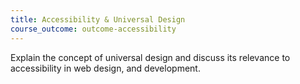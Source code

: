 ```yaml
---
title: Accessibility & Universal Design
course_outcome: outcome-accessibility
---
```

Explain the concept of universal design and discuss its relevance to accessibility in web design, and development.
